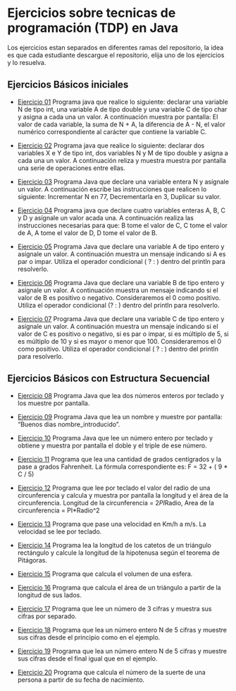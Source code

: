 # Ejercicios sobre tecnicas de programación (TDP) en Java

Los ejercicios estan separados en diferentes ramas del repositorio, la idea es que cada estudiante descargue el repositorio, elija uno de los ejercicios y lo resuelva.

## Ejercicios Básicos iniciales

* [Ejercicio 01](https://github.com/CaC-305/java-ejercicios-tdp/tree/ejercicio01) Programa java que realice lo siguiente: declarar una variable N de tipo int, una variable A de tipo double y una variable C de tipo char y asigna a cada una un valor. A continuación muestra por pantalla: El valor de cada variable, la suma de N + A, la diferencia de A - N, el valor numérico correspondiente al carácter que contiene la variable C.

* [Ejercicio 02](https://github.com/CaC-305/java-ejercicios-tdp/tree/ejercicio02) Programa java que realice lo siguiente: declarar dos variables X e Y de tipo int, dos variables N y M de tipo double y asigna a cada una un valor. A continuación reliza y muestra muestra por pantalla una serie de operaciones entre ellas.

* [Ejercicio 03](https://github.com/CaC-305/java-ejercicios-tdp/tree/ejercicio03) Programa Java que declare una variable entera N y asígnale un valor. A continuación escribe las instrucciones que realicen lo siguiente: Incrementar N en 77, Decrementarla en 3, Duplicar su valor.

* [Ejercicio 04](https://github.com/CaC-305/java-ejercicios-tdp/tree/ejercicio04) Programa java que declare cuatro variables enteras A, B, C y D y asígnale un valor acada una. A continuación realiza las instrucciones necesarias para que: B tome el valor de C, C tome el valor de A, A tome el valor de D, D tome el valor de B.

* [Ejercicio 05](https://github.com/CaC-305/java-ejercicios-tdp/tree/ejercicio05) Programa Java que declare una variable A de tipo entero y asígnale un valor. A continuación muestra un mensaje indicando si A es par o impar. Utiliza el operador condicional ( ? : ) dentro del println para resolverlo. 

* [Ejercicio 06](https://github.com/CaC-305/java-ejercicios-tdp/tree/ejercicio06) Programa Java que declare una variable B de tipo entero y asígnale un valor. A continuación muestra un mensaje indicando si el valor de B es positivo o negativo. Consideraremos el 0 como positivo. Utiliza el operador condicional (? : ) dentro del println para resolverlo.

* [Ejercicio 07](https://github.com/CaC-305/java-ejercicios-tdp/tree/ejercicio07) Programa Java que declare una variable C de tipo entero y asígnale un valor. A continuación muestra un mensaje indicando si el valor de C es positivo o negativo, si es par o impar, si es múltiplo de 5, si es múltiplo de 10 y si es mayor o menor que 100. Consideraremos el 0 como positivo. Utiliza el operador condicional ( ? : ) dentro del println para resolverlo.

## Ejercicios Básicos con Estructura Secuencial

* [Ejercicio 08](https://github.com/CaC-305/java-ejercicios-tdp/tree/ejercicio08) Programa Java que lea dos números enteros por teclado y los muestre por pantalla.

* [Ejercicio 09](https://github.com/CaC-305/java-ejercicios-tdp/tree/ejercicio09) Programa Java que lea un nombre y muestre por pantalla: “Buenos dias nombre_introducido”.

* [Ejercicio 10](https://github.com/CaC-305/java-ejercicios-tdp/tree/ejercicio10) Programa Java que lee un número entero por teclado y obtiene y muestra por pantalla el doble y el triple de ese número.

* [Ejercicio 11](https://github.com/CaC-305/java-ejercicios-tdp/tree/ejercicio11) Programa que lea una cantidad de grados centígrados y la pase a grados Fahrenheit. La fórmula correspondiente es: F = 32 + ( 9 * C / 5)

* [Ejercicio 12](https://github.com/CaC-305/java-ejercicios-tdp/tree/ejercicio12) Programa que lee por teclado el valor del radio de una circunferencia y calcula y muestra por pantalla la longitud y el área de la circunferencia. Longitud de la circunferencia = 2*PI*Radio, Area de la circunferencia = PI*Radio^2  

* [Ejercicio 13](https://github.com/CaC-305/java-ejercicios-tdp/tree/ejercicio13) Programa que pase una velocidad en Km/h a m/s. La velocidad se lee por teclado.

* [Ejercicio 14](https://github.com/CaC-305/java-ejercicios-tdp/tree/ejercicio14) Programa lea la longitud de los catetos de un triángulo rectángulo y calcule la longitud de la hipotenusa según el teorema de Pitágoras.

* [Ejercicio 15](https://github.com/CaC-305/java-ejercicios-tdp/tree/ejercicio15) Programa que calcula el volumen de una esfera.

* [Ejercicio 16](https://github.com/CaC-305/java-ejercicios-tdp/tree/ejercicio16) Programa que calcula el área de un triángulo a partir de la longitud de sus lados.

* [Ejercicio 17](https://github.com/CaC-305/java-ejercicios-tdp/tree/ejercicio17) Programa que lee un número de 3 cifras y muestra sus cifras por separado.

* [Ejercicio 18](https://github.com/CaC-305/java-ejercicios-tdp/tree/ejercicio18) Programa que lea un número entero N de 5 cifras y muestre sus cifras desde el principio como en el ejemplo.

* [Ejercicio 19](https://github.com/CaC-305/java-ejercicios-tdp/tree/ejercicio19) Programa que lea un número entero N de 5 cifras y muestre sus cifras desde el final igual que en el ejemplo.

* [Ejercicio 20](https://github.com/CaC-305/java-ejercicios-tdp/tree/ejercicio20) Programa que calcula el número de la suerte de una persona a partir de su fecha de nacimiento.
